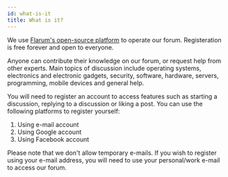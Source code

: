 ```yaml
---
id: what-is-it
title: What is it?
---
```


We use [Flarum's open-source platform](https://flarum.org/) to operate our forum. Registeration is free forever and open to everyone.

Anyone can contribute their knowledge on our forum, or request help from other experts. Main topics of discussion include operating systems, electronics and electronic gadgets, security, software, hardware, servers, programming, mobile devices and general help. 

You will need to register an account to access features such as starting a discussion, replying to a discussion or liking a post. You can use the following platforms to register yourself:

1. Using e-mail account
2. Using Google account
3. Using Facebook account

Please note that we don't allow temporary e-mails. If you wish to register using your e-mail address, you will need to use your personal/work e-mail to access our forum.